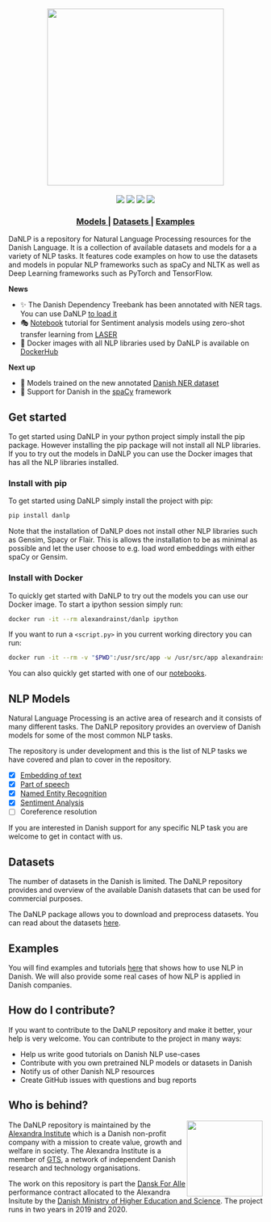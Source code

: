 <h1 align="center">
  <img src="https://raw.githubusercontent.com/alexandrainst/danlp/master/docs/imgs/danlp_logo.png"  width="350"  />
</h1>
 
<div align="center">
  <a href="https://pypi.org/project/danlp/"><img src="https://img.shields.io/pypi/v/danlp.svg"></a>
  <a href="https://travis-ci.org/alexandrainst/danlp"><img src="https://travis-ci.org/alexandrainst/danlp.svg?branch=master"></a>
  <a href="https://coveralls.io/github/alexandrainst/danlp?branch=master"><img src="https://coveralls.io/repos/github/alexandrainst/danlp/badge.svg?branch=master"></a>
  <a href="https://opensource.org/licenses/BSD-3-Clause"><img src="https://img.shields.io/badge/license-BSD%203-blue.svg"></a>
</div>

<div align="center">
  <h3>
    <a href="https://github.com/alexandrainst/danlp/tree/master/docs/models">
      Models
    </a>
    <span> | </span>
    <a href="https://github.com/alexandrainst/danlp/blob/master/docs/datasets.md">
      Datasets
    </a>
    <span> | </span>
    <a href="https://github.com/alexandrainst/danlp/tree/master/examples">
      Examples
    </a>
  </h3>
</div>

DaNLP is a repository for Natural Language Processing resources for the Danish Language. 
It is a collection  of available datasets and models for a a variety of NLP tasks.
It features code examples on how to use the datasets and models in popular NLP frameworks such as spaCy and NLTK as 
well as Deep Learning frameworks such as PyTorch and TensorFlow.

**News**

- ✨ The Danish Dependency Treebank has been annotated with NER tags. You can use DaNLP [to load it](docs/datasets.md#danish-dependency-treebank)
- :performing_arts: [Notebook](examples/example_zero_shot_sentiment.ipynb) tutorial for ​Sentiment analysis models using 
  zero-shot transfer learning from [LASER](https://github.com/facebookresearch/LASER/tree/master/source)
- 🐋 Docker images with all NLP libraries used by DaNLP is available on [DockerHub](https://hub.docker.com/r/alexandrainst/danlp)  

**Next up**

- 🚧 Models trained on the new annotated [Danish NER dataset](docs/datasets.md#danish-dependency-treebank)
- 🚧 Support for Danish in the [spaCy](https://github.com/explosion/spaCy) framework

## Get started
To get started using DaNLP in your python project simply install the pip package. However installing the pip package 
will not install all NLP libraries. If you to try out the models in DaNLP you can use the Docker images
that has all the NLP libraries installed.

### Install with pip
To get started using DaNLP simply install the project with pip:

```bash
pip install danlp
```

Note that the installation of DaNLP does not install other NLP libraries such as Gensim, Spacy or Flair.
This is allows the installation to be as minimal as possible and let the user choose to e.g. load word embeddings
with either spaCy or Gensim.

### Install with Docker 
To quickly get started with DaNLP to try out the models you can use our Docker image.
To start a ipython session simply run:
```bash
docker run -it --rm alexandrainst/danlp ipython
```
If you want to run a `<script.py>` in you current working directory you can run:
```bash
docker run -it --rm -v "$PWD":/usr/src/app -w /usr/src/app alexandrainst/danlp python <script.py>
```
You can also quickly get started with one of our [notebooks](/examples).
  ​                   


## NLP Models
Natural Language Processing is an active area of research and it consists of many different tasks. 
The DaNLP repository provides an overview of Danish models for some of the most common NLP tasks.

The repository is under development and this is the list of NLP tasks we have covered and plan to cover in the repository.
- [x] [Embedding of text](docs/models/embeddings.md)
- [x] [Part of speech](docs/models/pos.md)
- [x] [Named Entity Recognition](docs/models/ner.md)
- [x] [Sentiment Analysis](docs/sentiment_analysis.md)
- [ ] Coreference resolution

If you are interested in Danish support for any specific NLP task you are welcome to get in contact with us.

## Datasets
The number of datasets in the Danish is limited. The DaNLP repository provides and overview of the available Danish datasets that can be used for commercial purposes.

The DaNLP package allows you to download and preprocess datasets. You can read about the datasets [here](/docs/datasets.md).

## Examples
You will find examples and tutorials [here](/examples) that shows how to use NLP in Danish.
We will also provide some real cases of how NLP is applied in Danish companies.

## How do I contribute?

If you want to contribute to the DaNLP repository and make it better, your help is very welcome. You can contribute to the project in many ways:

- Help us write good tutorials on Danish NLP use-cases
- Contribute with you own pretrained NLP models or datasets in Danish
- Notify us of other Danish NLP resources
- Create GitHub issues with questions and bug reports

## Who is behind?
<img align="right" width="150" src="https://raw.githubusercontent.com/alexandrainst/danlp/master/docs/imgs/alexandra_logo.png">

The DaNLP repository is maintained by the [Alexandra Institute](https://alexandra.dk/uk) which is a Danish non-profit company 
with a mission to create value, growth and welfare in society. The Alexandra Institute is a member of [GTS](https://gts-net.dk/), 
a network of independent Danish research and technology organisations.

The work on this repository is part the [Dansk For Alle](https://bedreinnovation.dk/dansk-alle-0) performance contract 
allocated to the Alexandra Insitute by the [Danish Ministry of Higher Education and Science](https://ufm.dk/en?set_language=en&cl=en). The project runs in two years in 2019 and 2020.
